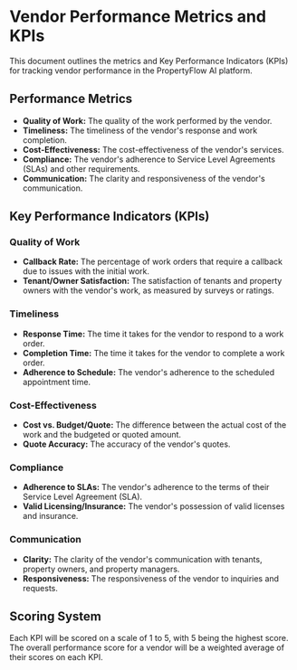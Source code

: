 # Vendor Performance Metrics and KPIs

This document outlines the metrics and Key Performance Indicators (KPIs) for tracking vendor performance in the PropertyFlow AI platform.

## Performance Metrics

- **Quality of Work:** The quality of the work performed by the vendor.
- **Timeliness:** The timeliness of the vendor's response and work completion.
- **Cost-Effectiveness:** The cost-effectiveness of the vendor's services.
- **Compliance:** The vendor's adherence to Service Level Agreements (SLAs) and other requirements.
- **Communication:** The clarity and responsiveness of the vendor's communication.

## Key Performance Indicators (KPIs)

### Quality of Work

- **Callback Rate:** The percentage of work orders that require a callback due to issues with the initial work.
- **Tenant/Owner Satisfaction:** The satisfaction of tenants and property owners with the vendor's work, as measured by surveys or ratings.

### Timeliness

- **Response Time:** The time it takes for the vendor to respond to a work order.
- **Completion Time:** The time it takes for the vendor to complete a work order.
- **Adherence to Schedule:** The vendor's adherence to the scheduled appointment time.

### Cost-Effectiveness

- **Cost vs. Budget/Quote:** The difference between the actual cost of the work and the budgeted or quoted amount.
- **Quote Accuracy:** The accuracy of the vendor's quotes.

### Compliance

- **Adherence to SLAs:** The vendor's adherence to the terms of their Service Level Agreement (SLA).
- **Valid Licensing/Insurance:** The vendor's possession of valid licenses and insurance.

### Communication

- **Clarity:** The clarity of the vendor's communication with tenants, property owners, and property managers.
- **Responsiveness:** The responsiveness of the vendor to inquiries and requests.

## Scoring System

Each KPI will be scored on a scale of 1 to 5, with 5 being the highest score. The overall performance score for a vendor will be a weighted average of their scores on each KPI.
